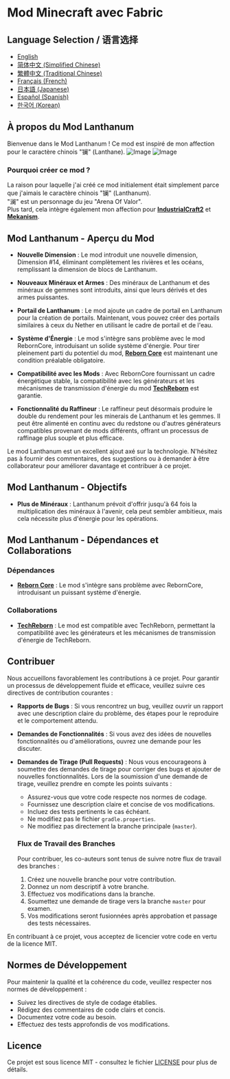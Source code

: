 # Mod Minecraft avec Fabric

## Language Selection / 语言选择

- [English](README.md)
- [简体中文 (Simplified Chinese)](README_ZH.md)
- [繁體中文 (Traditional Chinese)](README_TW.md)
- [Français (French)](README_FR.md)
- [日本語 (Japanese)](README_JA.md)
- [Español (Spanish)](README_ES.md)
- [한국어 (Korean)](README_KO.md)

## À propos du Mod Lanthanum

Bienvenue dans le Mod Lanthanum ! Ce mod est inspiré de mon affection pour le caractère chinois "镧" (Lanthane).
![Image](gallery/lanthanum_1.png)
![Image](gallery/lanthanum_2.png)

### Pourquoi créer ce mod ?

La raison pour laquelle j'ai créé ce mod initialement était simplement parce que j'aimais le caractère chinois "镧" (Lanthanum).<br/>
"澜" est un personnage du jeu "Arena Of Valor".<br/>
Plus tard, cela intègre également mon affection pour [**IndustrialCraft2**](https://www.curseforge.com/minecraft/mc-mods/industrial-craft) et [**Mekanism**](https://www.curseforge.com/minecraft/mc-mods/mekanism).

## Mod Lanthanum - Aperçu du Mod

- **Nouvelle Dimension** : Le mod introduit une nouvelle dimension, Dimension #14, éliminant complètement les rivières et les océans, remplissant la dimension de blocs de Lanthanum.

- **Nouveaux Minéraux et Armes** : Des minéraux de Lanthanum et des minéraux de gemmes sont introduits, ainsi que leurs dérivés et des armes puissantes.

- **Portail de Lanthanum** : Le mod ajoute un cadre de portail en Lanthanum pour la création de portails. Maintenant, vous pouvez créer des portails similaires à ceux du Nether en utilisant le cadre de portail et de l'eau.

- **Système d'Énergie** : Le mod s'intègre sans problème avec le mod RebornCore, introduisant un solide système d'énergie. Pour tirer pleinement parti du potentiel du mod, [**Reborn Core**](https://www.curseforge.com/minecraft/mc-mods/reborncore) est maintenant une condition préalable obligatoire.

- **Compatibilité avec les Mods** : Avec RebornCore fournissant un cadre énergétique stable, la compatibilité avec les générateurs et les mécanismes de transmission d'énergie du mod [**TechReborn**](https://www.curseforge.com/minecraft/mc-mods/techreborn) est garantie.

- **Fonctionnalité du Raffineur** : Le raffineur peut désormais produire le double du rendement pour les minerais de Lanthanum et les gemmes. Il peut être alimenté en continu avec du redstone ou d'autres générateurs compatibles provenant de mods différents, offrant un processus de raffinage plus souple et plus efficace.

Le mod Lanthanum est un excellent ajout axé sur la technologie. N'hésitez pas à fournir des commentaires, des suggestions ou à demander à être collaborateur pour améliorer davantage et contribuer à ce projet.

## Mod Lanthanum - Objectifs

- **Plus de Minéraux** : Lanthanum prévoit d'offrir jusqu'à 64 fois la multiplication des minéraux à l'avenir, cela peut sembler ambitieux, mais cela nécessite plus d'énergie pour les opérations.

## Mod Lanthanum - Dépendances et Collaborations

### Dépendances
- [**Reborn Core**](https://www.curseforge.com/minecraft/mc-mods/reborncore) : Le mod s'intègre sans problème avec RebornCore, introduisant un puissant système d'énergie.

### Collaborations
- [**TechReborn**](https://www.curseforge.com/minecraft/mc-mods/techreborn) : Le mod est compatible avec TechReborn, permettant la compatibilité avec les générateurs et les mécanismes de transmission d'énergie de TechReborn.

## Contribuer

Nous accueillons favorablement les contributions à ce projet. Pour garantir un processus de développement fluide et efficace, veuillez suivre ces directives de contribution courantes :

- **Rapports de Bugs** : Si vous rencontrez un bug, veuillez ouvrir un rapport avec une description claire du problème, des étapes pour le reproduire et le comportement attendu.

- **Demandes de Fonctionnalités** : Si vous avez des idées de nouvelles fonctionnalités ou d'améliorations, ouvrez une demande pour les discuter.

- **Demandes de Tirage (Pull Requests)** : Nous vous encourageons à soumettre des demandes de tirage pour corriger des bugs et ajouter de nouvelles fonctionnalités. Lors de la soumission d'une demande de tirage, veuillez prendre en compte les points suivants :
    - Assurez-vous que votre code respecte nos normes de codage.
    - Fournissez une description claire et concise de vos modifications.
    - Incluez des tests pertinents le cas échéant.
    - Ne modifiez pas le fichier `gradle.properties`.
    - Ne modifiez pas directement la branche principale (`master`).

  ### Flux de Travail des Branches

  Pour contribuer, les co-auteurs sont tenus de suivre notre flux de travail des branches :
    1. Créez une nouvelle branche pour votre contribution.
    2. Donnez un nom descriptif à votre branche.
    3. Effectuez vos modifications dans la branche.
    4. Soumettez une demande de tirage vers la branche `master` pour examen.
    5. Vos modifications seront fusionnées après approbation et passage des tests nécessaires.

En contribuant à ce projet, vous acceptez de licencier votre code en vertu de la licence MIT.

## Normes de Développement

Pour maintenir la qualité et la cohérence du code, veuillez respecter nos normes de développement :
- Suivez les directives de style de codage établies.
- Rédigez des commentaires de code clairs et concis.
- Documentez votre code au besoin.
- Effectuez des tests approfondis de vos modifications.

## Licence

Ce projet est sous licence MIT - consultez le fichier [LICENSE](LICENSE) pour plus de détails.